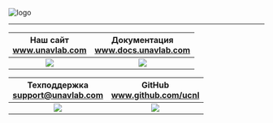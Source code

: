![logo](https://ucnl.github.io/documentation/sm_logo.png)  
___________  

| Наш сайт <br/> www.unavlab.com | Документация <br/> www.docs.unavlab.com |
| :---: | :---: | 
| ![](https://ucnl.github.io/documentation/unavlab_web_qr.png) | ![](https://ucnl.github.io/documentation/docs_unavlab_web_qr.png) |

| Техподдержка <br/> support@unavlab.com | GitHub <br/> www.github.com/ucnl |
| :---: | :---: | 
| ![](https://ucnl.github.io/documentation/unavlab_support_email_qr.png) | ![](https://ucnl.github.io/documentation/unavlab_github_qr.png) |

<div style="page-break-after: always;"></div>
